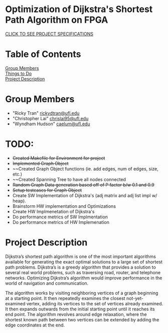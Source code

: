 # Optimization of Dijkstra's Shortest Path Algorithm on FPGA
[CLICK TO SEE PROJECT SPECIFICATIONS](https://github.com/rickydtran/dijkstra_fpga/blob/master/doc/RC-Project-Proposal.pdf)  

# Table of Contents
[Group Members](#team-members)  
[Things to Do](#todo)  
[Project Description](#description)  

# <a name="group-members"></a>Group Members
* "Ricky Tran" <rickydtran@ufl.edu>
* "Christopher Lai" <chrislai95@ufl.edu>
* "Wyndham Hudson" <caelum@ufl.edu>

# <a name="todo"></a>TODO:
* ~~Created Makefile for Environment for project~~
* ~~Implemented Graph Object~~
* ~~Created Graph Object functions (ie. add edges, num of edges, size, etc.)
* ~~Created Spanning Tree to have all nodes connected
* ~~Random Graph Data generation based off of P factor b/w 0.1 and 0.9~~
* ~~Setup testcases for Graph Object~~
* Create SW Implementation of Dijkstra's (adj matrix and adj list impl w/ heap).
* Brainstorm HW implementation and Optimizations
* Create HW Implmenetation of Dijkstra's
* Do performance metrics of SW Implmentation
* Do performance metrics of HW Implemenation

# <a name="descritpion"></a>Project Description
Dijkstra’s shortest path algorithm is one of the most important algorithms available for generating the exact optimal solutions to a large set of shortest path problems. Dijkstra’s is a greedy algorithm that provides a solution to several real world problems, such as traversing road, router, and telephone networks. Optimizing Dijkstra’s algorithm would improve performance in the world of navigation and communication. 

The algorithm works by visiting neighboring vertices of a graph beginning at a starting point. It then repeatedly examines the closest not-yet-examined vertex, adding its vertices to the set of vertices already examined. It then expands outwards from the initial starting point until it reaches its end point. The algorithm revolves around edge relaxation, where the shortest known path between two vertices can be extended by adding the edge coordinates at the end.